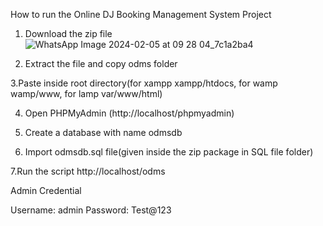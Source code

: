 How to run the Online DJ Booking  Management System Project 

1. Download the zip file
![WhatsApp Image 2024-02-05 at 09 28 04_7c1a2ba4](https://github.com/HarshuGY/database/assets/152411694/a12f6d31-3d4e-40df-9349-561212968fe8)

2. Extract the file and copy odms folder

3.Paste inside root directory(for xampp xampp/htdocs, for wamp wamp/www, for lamp var/www/html)

4. Open PHPMyAdmin (http://localhost/phpmyadmin)

5. Create a database with name odmsdb

6. Import odmsdb.sql file(given inside the zip package in SQL file folder)

7.Run the script http://localhost/odms

Admin Credential

Username: admin
Password: Test@123

